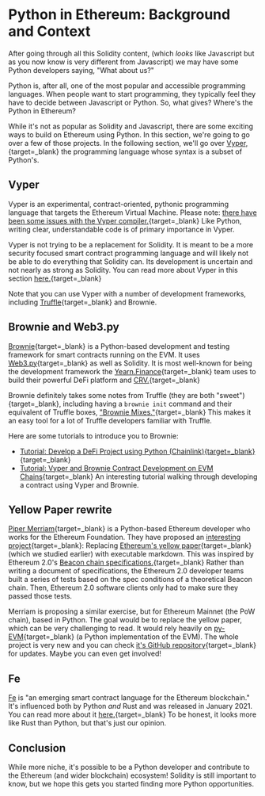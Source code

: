 # Python in Ethereum: Background and Context

After going through all this Solidity content, (which _looks_ like Javascript but as you now know is very different from Javascript) we may have some Python developers saying, "What about us?"

Python is, after all, one of the most popular and accessible programming languages. When people want to start programming, they typically feel they have to decide between Javascript or Python. So, what gives? Where's the Python in Ethereum?

While it's not as popular as Solidity and Javascript, there are some exciting ways to build on Ethereum using Python. In this section, we're going to go over a few of those projects. In the following section, we'll go over [Vyper,](https://vyper.readthedocs.io/en/stable/){target=_blank} the programming language whose syntax is a subset of Python's.

## Vyper

Vyper is an experimental, contract-oriented, pythonic programming language that targets the Ethereum Virtual Machine. Please note: [there have been some issues with the Vyper compiler.](https://diligence.consensys.net/blog/2019/10/vyper-preliminary-security-review/){target=_blank} Like Python, writing clear, understandable code is of primary importance in Vyper.

Vyper is not trying to be a replacement for Solidity. It is meant to be a more security focused smart contract programming language and will likely not be able to do everything that Solidity can. Its development is uncertain and not nearly as strong as Solidity. You can read more about Vyper in this section [here.](https://vyper.readthedocs.io/en/latest/){target=_blank}

Note that you can use Vyper with a number of development frameworks, including [Truffle](https://www.trufflesuite.com/docs/truffle/reference/configuration#vyper){target=_blank} and Brownie.

## Brownie and Web3.py

[Brownie](https://github.com/eth-brownie/brownie){target=_blank} is a Python-based development and testing framework for smart contracts running on the EVM. It uses [Web3.py](https://web3py.readthedocs.io/en/stable/){target=_blank} as well as Solidity. It is most well-known for being the development framework the [Yearn.Finance](https://yearn.finance){target=_blank} team uses to build their powerful DeFi platform and [CRV.](https://help.coinbase.com/en/coinbase/getting-started/crypto-education/curve-dao-token--crv-){target=_blank}

Brownie definitely takes some notes from Truffle (they are both "sweet"){target=_blank}, including having a `brownie init` command and their equivalent of Truffle boxes, ["Brownie Mixes."](https://github.com/brownie-mix){target=_blank} This makes it an easy tool for a lot of Truffle developers familiar with Truffle.

Here are some tutorials to introduce you to Brownie:

*   [Tutorial: Develop a DeFi Project using Python (Chainlink){target=_blank}](https://blog.chain.link/develop-python-defi-project/){target=_blank}
*   [Tutorial: Vyper and Brownie Contract Development on EVM Chains](https://medium.com/ethereum-classic/vyper-and-brownie-contract-development-on-evm-chains-85ba7fa2feef){target=_blank} An interesting tutorial walking through developing a contract using Vyper and Brownie.

## Yellow Paper rewrite

[Piper Merriam](https://twitter.com/pipermerriam){target=_blank} is a Python-based Ethereum developer who works for the Ethereum Foundation. They have proposed an [interesting project](https://ethereum-magicians.org/t/replace-the-yellow-paper-with-executable-markdown-specification/6430){target=_blank}: Replacing [Ethereum's yellow paper](https://ethereum.github.io/yellowpaper/paper.pdf){target=_blank} (which we studied earlier) with executable markdown. This was inspired by Ethereum 2.0's [Beacon chain specifications.](https://github.com/ethereum/eth2.0-specs){target=_blank} Rather than writing a document of specifications, the Ethereum 2.0 developer teams built a series of tests based on the spec conditions of a theoretical Beacon chain. Then, Ethereum 2.0 software clients only had to make sure they passed those tests.

Merriam is proposing a similar exercise, but for Ethereum Mainnet (the PoW chain), based in Python. The goal would be to replace the yellow paper, which can be very challenging to read. It would rely heavily on [py-EVM](https://py-evm.readthedocs.io/en/latest/){target=_blank} (a Python implementation of the EVM). The whole project is very new and you can check [it's GitHub repository](https://github.com/ethereum/eth1.0-specs){target=_blank} for updates. Maybe you can even get involved!

## Fe

<a href="https://github.com/ethereum/fe" target="_blank" rel="noopener noreferrer">Fe</a> is "an emerging smart contract language for the Ethereum blockchain." It's influenced both by Python _and_ Rust and was released in January 2021. You can read more about it [here.](https://snakecharmers.ethereum.org/fe-a-new-language-for-the-ethereum-ecosystem/){target=_blank} To be honest, it looks more like Rust than Python, but that's just our opinion.

## Conclusion

While more niche, it's possible to be a Python developer and contribute to the Ethereum (and wider blockchain) ecosystem! Solidity is still important to know, but we hope this gets you started finding more Python opportunities.